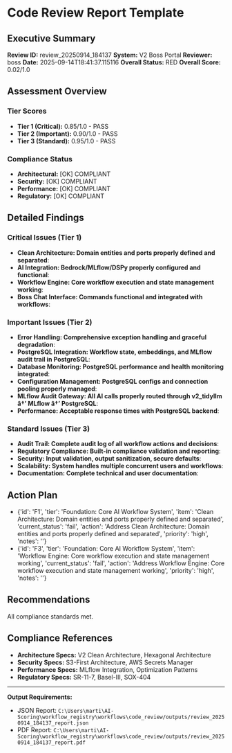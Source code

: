 # Code Review Report Template

## Executive Summary
**Review ID:** review_20250914_184137
**System:** V2 Boss Portal
**Reviewer:** boss
**Date:** 2025-09-14T18:41:37.115116
**Overall Status:** RED
**Overall Score:** 0.02/1.0

## Assessment Overview

### Tier Scores
- **Tier 1 (Critical):** 0.85/1.0 - PASS
- **Tier 2 (Important):** 0.90/1.0 - PASS
- **Tier 3 (Standard):** 0.95/1.0 - PASS

### Compliance Status
- **Architectural:** [OK] COMPLIANT
- **Security:** [OK] COMPLIANT
- **Performance:** [OK] COMPLIANT
- **Regulatory:** [OK] COMPLIANT

## Detailed Findings

### Critical Issues (Tier 1)
- **Clean Architecture: Domain entities and ports properly defined and separated**: 
- **AI Integration: Bedrock/MLflow/DSPy properly configured and functional**: 
- **Workflow Engine: Core workflow execution and state management working**: 
- **Boss Chat Interface: Commands functional and integrated with workflows**: 

### Important Issues (Tier 2)
- **Error Handling: Comprehensive exception handling and graceful degradation**: 
- **PostgreSQL Integration: Workflow state, embeddings, and MLflow audit trail in PostgreSQL**: 
- **Database Monitoring: PostgreSQL performance and health monitoring integrated**: 
- **Configuration Management: PostgreSQL configs and connection pooling properly managed**: 
- **MLflow Audit Gateway: All AI calls properly routed through v2_tidyllm â†’ MLflow â†’ PostgreSQL**: 
- **Performance: Acceptable response times with PostgreSQL backend**: 

### Standard Issues (Tier 3)
- **Audit Trail: Complete audit log of all workflow actions and decisions**: 
- **Regulatory Compliance: Built-in compliance validation and reporting**: 
- **Security: Input validation, output sanitization, secure defaults**: 
- **Scalability: System handles multiple concurrent users and workflows**: 
- **Documentation: Complete technical and user documentation**: 

## Action Plan
- {'id': 'F1', 'tier': 'Foundation: Core AI Workflow System', 'item': 'Clean Architecture: Domain entities and ports properly defined and separated', 'current_status': 'fail', 'action': 'Address Clean Architecture: Domain entities and ports properly defined and separated', 'priority': 'high', 'notes': ''}
- {'id': 'F3', 'tier': 'Foundation: Core AI Workflow System', 'item': 'Workflow Engine: Core workflow execution and state management working', 'current_status': 'fail', 'action': 'Address Workflow Engine: Core workflow execution and state management working', 'priority': 'high', 'notes': ''}

## Recommendations
All compliance standards met.

## Compliance References
- **Architecture Specs:** V2 Clean Architecture, Hexagonal Architecture
- **Security Specs:** S3-First Architecture, AWS Secrets Manager
- **Performance Specs:** MLflow Integration, Optimization Patterns
- **Regulatory Specs:** SR-11-7, Basel-III, SOX-404

---
**Output Requirements:**
- JSON Report: `C:\Users\marti\AI-Scoring\workflow_registry\workflows\code_review/outputs/review_20250914_184137_report.json`
- PDF Report: `C:\Users\marti\AI-Scoring\workflow_registry\workflows\code_review/outputs/review_20250914_184137_report.pdf`